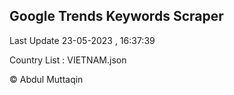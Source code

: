

## Google Trends Keywords Scraper 
 
Last Update 23-05-2023 , 16:37:39

Country List :
VIETNAM.json



© Abdul Muttaqin 
